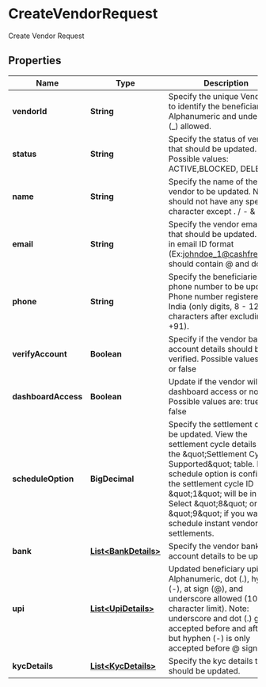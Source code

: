 

# CreateVendorRequest

Create Vendor Request

## Properties

| Name | Type | Description | Notes |
|------------ | ------------- | ------------- | -------------|
|**vendorId** | **String** | Specify the unique Vendor ID to identify the beneficiary. Alphanumeric and underscore (_) allowed. |  |
|**status** | **String** | Specify the status of vendor that should be updated. Possible values: ACTIVE,BLOCKED, DELETED |  |
|**name** | **String** | Specify the name of the vendor to be updated. Name should not have any special character except . / - &amp; |  |
|**email** | **String** | Specify the vendor email ID that should be updated. String in email ID format (Ex:johndoe_1@cashfree.com) should contain @ and dot (.) |  |
|**phone** | **String** | Specify the beneficiaries phone number to be updated. Phone number registered in India (only digits, 8 - 12 characters after excluding +91). |  |
|**verifyAccount** | **Boolean** | Specify if the vendor bank account details should be verified. Possible values: true or false |  [optional] |
|**dashboardAccess** | **Boolean** | Update if the vendor will have dashboard access or not. Possible values are: true or false |  [optional] |
|**scheduleOption** | **BigDecimal** | Specify the settlement cycle to be updated. View the settlement cycle details from the \&quot;Settlement Cycles Supported\&quot; table.  If no schedule option is configured, the settlement cycle ID \&quot;1\&quot; will be in effect. Select \&quot;8\&quot; or \&quot;9\&quot; if you want to schedule instant vendor settlements. |  [optional] |
|**bank** | [**List&lt;BankDetails&gt;**](BankDetails.md) | Specify the vendor bank account details to be updated. |  [optional] |
|**upi** | [**List&lt;UpiDetails&gt;**](UpiDetails.md) | Updated beneficiary upi vpa. Alphanumeric, dot (.), hyphen (-), at sign (@), and underscore allowed (100 character limit). Note: underscore and dot (.) gets accepted before and after @, but hyphen (-) is only accepted before @ sign. |  [optional] |
|**kycDetails** | [**List&lt;KycDetails&gt;**](KycDetails.md) | Specify the kyc details that should be updated. |  |



